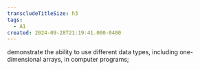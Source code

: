 ```yaml
---
transcludeTitleSize: h3
tags:
  - A1
created: 2024-09-28T21:19:41.000-0400
---
```

demonstrate the ability to use different data types, including one-dimensional arrays, in computer programs;